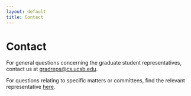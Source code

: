 ```yaml
---
layout: default
title: Contact 
---
```


Contact
=======

For general questions concerning the graduate student representatives, contact us at gradreps@cs.ucsb.edu.

For questions relating to specific matters or committees, find the relevant representative [here]({{site.baseurl}}/who-we-are/).
